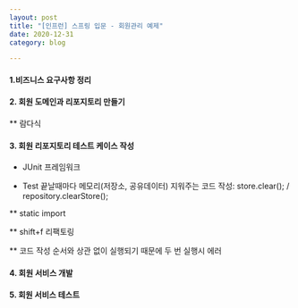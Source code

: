 ```yaml
---
layout: post
title: "[인프런] 스프링 입문 - 회원관리 예제"
date: 2020-12-31
category: blog

---
```


#### 1.비즈니스 요구사항 정리

#### 2. 회원 도메인과 리포지토리 만들기

** 람다식

#### 3. 회원 리포지토리 테스트 케이스 작성

- JUnit 프레임워크

- Test 끝날때마다 메모리(저장소, 공유데이터) 지워주는 코드 작성: store.clear();  / repository.clearStore();

** static import

** shift+f 리팩토링

** 코드 작성 순서와 상관 없이 실행되기 때문에 두 번 실행시 에러

#### 4. 회원 서비스 개발

#### 5. 회원 서비스 테스트
